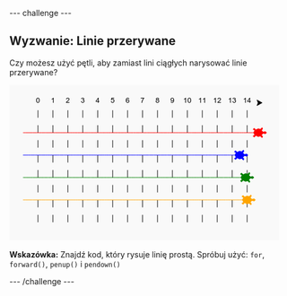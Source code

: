 --- challenge ---

## Wyzwanie: Linie przerywane

Czy możesz użyć pętli, aby zamiast lini ciągłych narysować linie przerywane?

![screenshot](images/race-finished.png)

**Wskazówka:** Znajdź kod, który rysuje linię prostą. Spróbuj użyć: `for`, `forward()`, `penup()` i `pendown()`

--- /challenge ---
